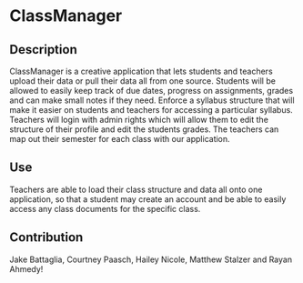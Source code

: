 # ClassManager

## Description
ClassManager is a creative application that lets students and teachers upload their data or pull their data all from one source. Students will be allowed to easily keep track of due dates, progress on assignments, grades and can make small notes if they need. Enforce a syllabus structure that will make it easier on students and teachers for accessing a particular syllabus. Teachers will login with admin rights which will allow them to edit the structure of their profile and edit the students grades. The teachers can map out their semester for each class with our application.
## Use
 Teachers are able to load their class structure and data all onto one application, so that a student may create an account and be able to easily access any class documents for the specific class.
 ## Contribution 
 Jake Battaglia, Courtney Paasch, Hailey Nicole, Matthew Stalzer and Rayan Ahmedy!
